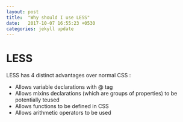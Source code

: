 ```yaml
---
layout: post
title:  "Why should I use LESS"
date:   2017-10-07 16:55:23 +0530
categories: jekyll update
---
```



# LESS 

LESS has 4 distinct advantages over normal CSS :
* Allows variable declarations with @ tag
* Allows mixins declarations (which are groups of properties) to be potentially teused
* Allows functions to be defined in CSS
* Allows arithmetic operators to be used


